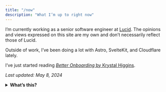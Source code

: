 ```yaml
---
title: "/now"
description: "What I’m up to right now"
---
```


I’m currently working as a senior software engineer at
[Lucid](https://lucid.co/). The opinions and views expressed on this site are my
own and don’t necessarily reflect those of Lucid.

Outside of work, I’ve been doing a lot with Astro, SvelteKit, and
Cloudflare lately.

I’ve just started reading
[_Better Onboarding_ by Krystal Higgins](https://www.amazon.com/dp/195261600X?psc=1&smid=A3IHWHW38Z0N1B&ref_=chk_typ_imgToDp).

_Last updated: May 8, 2024_

<details>
<summary><strong>What’s this?</strong></summary>

The /now page movement was started by [Derek Sivers](https://sive.rs/nowff). From [the page he created to explain it](https://nownownow.com/about):

> Most websites have a link that says “about”. It goes to a page that tells you something about the background of this person or business. For short, people just call it an “about page”.
> ...
> So a website with a link that says “now” goes to a page that tells you what this person is focused on at this point in their life. For short, we call it a “now page”.
> ... **Think of what you’d tell a friend you hadn’t seen in a year.** ... That’s what a now page is for.

</details>

